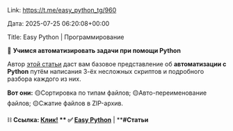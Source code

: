 Link: https://t.me/easy_python_tg/960

Дата: 2025-07-25 06:20:08+00:00

Title: Easy Python | Программирование

🔩 **Учимся автоматизировать задачи при помощи Python**

Автор [этой статьи](https://it-start.online/articles/avtomatizacija-zadach-s-pomoshhju-python) даст вам базовое представление об **автоматизации c Python** путём написания 3-ёх несложных скриптов и подробного разбора каждого из них.

**Вот они:**
🟡Сортировка по типам файлов;
🟡Авто-переименование файлов;
🟡Сжатие файлов в ZIP-архив.

⛓ **Ссылка: **[**Клик!**](https://it-start.online/articles/avtomatizacija-zadach-s-pomoshhju-python)**
**
✅ [**Easy Python**](https://t.me/+hCja7kghEnZjYjQ6)** | ****#Статьи**

